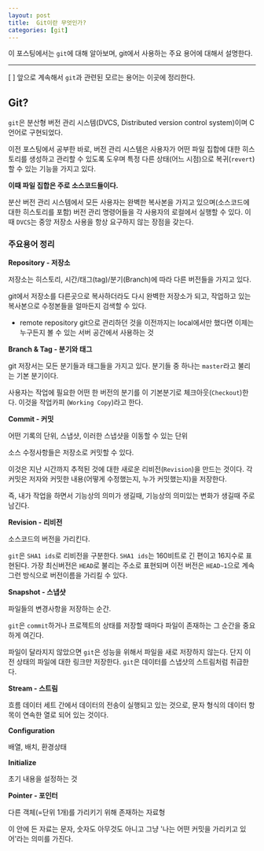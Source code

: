 ```yaml
---
layout: post
title:  Git이란 무엇인가?
categories: [git]
---
```

이 포스팅에서는 `git`에 대해 알아보며, git에서 사용하는 주요 용어에 대해서 설명한다.
<hr>

[ ] 앞으로 계속해서 `git`과 관련된 모르는 용어는 이곳에 정리한다.


## Git?

`git`은 분산형 버전 관리 시스템(DVCS, Distributed version control system)이며 C언어로 구현되었다.

이전 포스팅에서 공부한 바로, 버전 관리 시스템은 사용자가 어떤 파일 집합에 대한 히스토리를 생성하고 관리할 수 있도록 도우며 특정 다른 상태(어느 시점)으로 복귀(`revert`)할 수 있는 기능을 가지고 있다.

**이때 파일 집합은 주로 소스코드들이다.**

분산 버전 관리 시스템에서 모든 사용자는 완벽한 복사본을 가지고 있으며(소스코드에 대한 히스토리를 포함) 버전 관리 명령어들을 각 사용자의 로컬에서 실행할 수 있다. 이때 `DVCS`는 중앙 저장소 사용을 항상 요구하지 않는 장점을 갖는다.

### 주요용어 정리
**Repository - 저장소**

저장소는 히스토리, 시간/태그(tag)/분기(Branch)에 따라 다른 버전들을 가지고 있다.

git에서 저장소를 다른곳으로 복사하더라도 다시 완벽한 저장소가 되고, 작업하고 있는 복사본으로 수정본들을 얼마든지 검색할 수 있다.

- remote repository
git으로 관리하던 것을 이전까지는 local에서만 했다면 이제는 누구든지 볼 수 있는 서버 공간에서 사용하는 것

**Branch & Tag - 분기와 태그**

git 저장서는 모든 분기들과 태그들을 가지고 있다. 분기들 중 하나는 `master`라고 불리는 기본 분기이다.

사용자는 작업에 필요한 어떤 한 버전의 분기를 이 기본분기로 체크아웃(`Checkout`)한다. 이것을 작업카피 (`Working Copy`)라고 한다.

**Commit - 커밋**

어떤 기록의 단위, 스냅샷, 이러한 스냅샷을 이동할 수 있는 단위

소스 수정사항들은 저장소로 커밋할 수 있다.

이것은 지난 시간까지 추적된 것에 대한 새로운 리비전(`Revision`)을 만드는 것이다. 각 커밋은 저자와 커밋한 내용(어떻게 수정했는지, 누가 커밋했는지)을 저장한다.

즉, 내가 작업을 하면서 기능상의 의미가 생길때, 기능상의 의미있는 변화가 생길때 주로 남긴다.

**Revision - 리비전**

소스코드의 버전을 가리킨다.

`git`은 `SHA1 ids`로 리비전을 구분한다. `SHA1 ids`는 160비트로 긴 편이고 16지수로 표현된다. 가장 최신버전은 `HEAD`로 불리는 주소로 표현되며 이전 버전은 `HEAD~1`으로 계속 그런 방식으로 버전이름을 가리킬 수 있다.

**Snapshot - 스냅샷**

파일들의 변경사항을 저장하는 순간.

`git`은 `commit`하거나 프로젝트의 상태를 저장할 때마다 파일이 존재하는 그 순간을 중요하게 여긴다.

파일이 달라지지 않았으면 `git`은 성능을 위해서 파일을 새로 저장하지 않는다. 단지 이전 상태의 파일에 대한 링크만 저장한다. `git`은 데이터를 스냅샷의 스트림처럼 취급한다.

**Stream - 스트림**

흐름 데이터 세트 간에서 데이터의 전송이 실행되고 있는 것으로, 문자 형식의 데이터 항목이 연속한 열로 되어 있는 것이다.

**Configuration**

배열, 배치, 환경상태

**Initialize**

초기 내용을 설정하는 것

**Pointer - 포인터**

다른 객체(=단위 1개)를 가리키기 위해 존재하는 자료형

이 안에 든 자료는 문자, 숫자도 아무것도 아니고 그냥 '나는 어떤 커밋을 가리키고 있어'라는 의미를 가진다.
